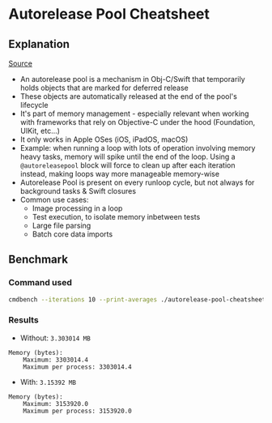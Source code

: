 # Autorelease Pool Cheatsheet

## Explanation

[Source](https://www.reddit.com/r/swift/comments/1ky39cy/autorelease_pool_ios_developing)

- An autorelease pool is a mechanism in Obj-C/Swift that temporarily holds objects that are marked for deferred release
- These objects are automatically released at the end of the pool's lifecycle
- It's part of memory management - especially relevant when working with frameworks that rely on Objective-C under the hood (Foundation, UIKit, etc...)
- It only works in Apple OSes (iOS, iPadOS, macOS)
- Example: when running a loop with lots of operation involving memory heavy tasks, memory will spike until the end of the loop. Using a `@autoreleasepool` block will force to clean up after each iteration instead, making loops way more manageable memory-wise
- Autorelease Pool is present on every runloop cycle, but not always for background tasks & Swift closures
- Common use cases:
    - Image processing in a loop
    - Test execution, to isolate memory inbetween tests
    - Large file parsing
    - Batch core data imports

## Benchmark

### Command used

```bash
cmdbench --iterations 10 --print-averages ./autorelease-pool-cheatsheet
```

### Results

- Without: `3.303014 MB`
```
Memory (bytes):
    Maximum: 3303014.4
    Maximum per process: 3303014.4
```

- With: `3.15392 MB`
```
Memory (bytes):
    Maximum: 3153920.0
    Maximum per process: 3153920.0
```